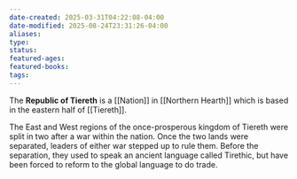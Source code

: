 ```yaml
---
date-created: 2025-03-31T04:22:08-04:00
date-modified: 2025-08-24T23:31:26-04:00
aliases: 
type: 
status: 
featured-ages: 
featured-books: 
tags: 
---
```

The **Republic of Tiereth** is a [[Nation]] in [[Northern Hearth]] which is based in the eastern half of [[Tiereth]].

The East and West regions of the once-prosperous kingdom of Tiereth were split in two after a war within the nation. Once the two lands were separated, leaders of either war stepped up to rule them. Before the separation, they used to speak an ancient language called Tirethic, but have been forced to reform to the global language to do trade.